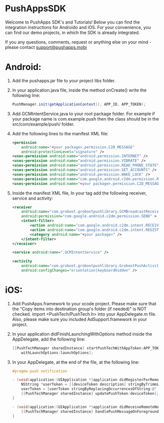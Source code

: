 PushAppsSDK
===========

Welcome to PushApps SDK's and Tutorials!
Below you can find the integration instructions for Androido and iOS.
For your convenience, you can find our demo projects, in which the SDK is already integrated.

If you any questions, comments, request or anything else on your mind - please contact [support@pushapps.mobi](mailto:support@pushapps.mobi)

Android:
========

1. Add the pushapps.jar file to your project libs folder.
2. In your application.java file, inside the method onCreate() write the following line:
    
    ```java
    PushManager.init(getApplicationContext(), APP_ID, APP_TOKEN);
    ``` 

3. Add GCMIntentService.java to your root package folder. For example if your package name is com.example.push then the class should be in the src/com/example/push/ folder.
4. Add the following lines to the manifest XML file:
    
    ```xml
    <permission
        android:name="<your package>.permission.C2D_MESSAGE"
        android:protectionLevel="signature" />
   <uses-permission android:name="android.permission.INTERNET" />
    <uses-permission android:name="android.permission.VIBRATE" />
    <uses-permission android:name="android.permission.READ_PHONE_STATE" />
    <uses-permission android:name="android.permission.GET_ACCOUNTS" />
    <uses-permission android:name="android.permission.WAKE_LOCK" />
    <uses-permission android:name="com.google.android.c2dm.permission.RECEIVE" />
    <uses-permission android:name="<your package>.permission.C2D_MESSAGE" />
    ``` 

5. Inside the manifest XML file, In your <application> tag add the following receiver, service and activity:

    ```xml
    <receiver
        android:name="com.groboot.grobootpushlibrary.GCMBroadcastReceiver"
        android:permission="com.google.android.c2dm.permission.SEND" >
        <intent-filter>
            <action android:name="com.google.android.c2dm.intent.RECEIVE" />
            <action android:name="com.google.android.c2dm.intent.REGISTRATION" />
            <category android:name="<your package>" />
        </intent-filter>
    </receiver>
    
    <service android:name=".GCMIntentService" />
    
    <activity
        android:name="com.groboot.grobootpushlibrary.GrobootPushActivity"
        android:configChanges="orientation|keyboardHidden" />

    ``` 


iOS:
====

1. Add PushApps.framework to your xcode project. Please make sure that the "Copy items into destination group's folder (if needed)" is NOT checked.
import <PushTech/PushTech.h> into your AppDelegate.m file. Also, please make sure you included AdSupport.framework in your project.

2. In your application didFinishLaunchingWithOptions method inside the AppDelegate, add the following line:

    ```objective-c
    [[PushTechManager sharedInstance] startPushTechWithAppToken:APP_TOKEN andAppId:APP_ID
        withLaunchOptions:launchOptions];
    ``` 
    
3. In your AppDelegate, at the end of the file, at the following line:
    
    ```objective-c
    #pragma push notification

    - (void)application:(UIApplication *)application didRegisterForRemoteNotificationsWithDeviceToken:(NSData *)deviceToken {
        NSString *userToken = [[deviceToken description] stringByTrimmingCharactersInSet:[NSCharacterSet characterSetWithCharactersInString:@"<>"]];
        userToken = [userToken stringByReplacingOccurrencesOfString:@" " withString:@""];
        [[PushTechManager sharedInstance] updatePushToken:deviceToken];
    }
    
    - (void)application:(UIApplication *)application didReceiveRemoteNotification:(NSDictionary *)userInfo {
        [[PushTechManager sharedInstance] handlePushMessageOnForeground:userInfo];
    }
    ```


